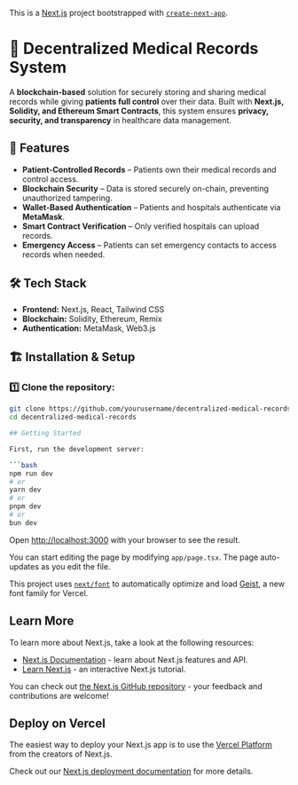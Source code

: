 This is a [Next.js](https://nextjs.org) project bootstrapped with [`create-next-app`](https://nextjs.org/docs/app/api-reference/cli/create-next-app).
# 🏥 Decentralized Medical Records System

A **blockchain-based** solution for securely storing and sharing medical records while giving **patients full control** over their data. Built with **Next.js, Solidity, and Ethereum Smart Contracts**, this system ensures **privacy, security, and transparency** in healthcare data management.

## 🚀 Features

- **Patient-Controlled Records** – Patients own their medical records and control access.
- **Blockchain Security** – Data is stored securely on-chain, preventing unauthorized tampering.
- **Wallet-Based Authentication** – Patients and hospitals authenticate via **MetaMask**.
- **Smart Contract Verification** – Only verified hospitals can upload records.
- **Emergency Access** – Patients can set emergency contacts to access records when needed.


## 🛠️ Tech Stack

- **Frontend:** Next.js, React, Tailwind CSS  
- **Blockchain:** Solidity, Ethereum, Remix 
- **Authentication:** MetaMask, Web3.js  


## 🏗️ Installation & Setup

### 1️⃣ Clone the repository:
```bash
git clone https://github.com/yourusername/decentralized-medical-records.git
cd decentralized-medical-records

## Getting Started

First, run the development server:

```bash
npm run dev
# or
yarn dev
# or
pnpm dev
# or
bun dev
```

Open [http://localhost:3000](http://localhost:3000) with your browser to see the result.

You can start editing the page by modifying `app/page.tsx`. The page auto-updates as you edit the file.

This project uses [`next/font`](https://nextjs.org/docs/app/building-your-application/optimizing/fonts) to automatically optimize and load [Geist](https://vercel.com/font), a new font family for Vercel.

## Learn More

To learn more about Next.js, take a look at the following resources:

- [Next.js Documentation](https://nextjs.org/docs) - learn about Next.js features and API.
- [Learn Next.js](https://nextjs.org/learn) - an interactive Next.js tutorial.

You can check out [the Next.js GitHub repository](https://github.com/vercel/next.js) - your feedback and contributions are welcome!

## Deploy on Vercel

The easiest way to deploy your Next.js app is to use the [Vercel Platform](https://vercel.com/new?utm_medium=default-template&filter=next.js&utm_source=create-next-app&utm_campaign=create-next-app-readme) from the creators of Next.js.

Check out our [Next.js deployment documentation](https://nextjs.org/docs/app/building-your-application/deploying) for more details.

